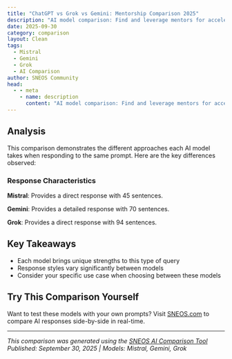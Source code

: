 ```yaml
---
title: "ChatGPT vs Grok vs Gemini: Mentorship Comparison 2025"
description: "AI model comparison: Find and leverage mentors for accelerated career growth..."
date: 2025-09-30
category: comparison
layout: Clean
tags:
  - Mistral
  - Gemini
  - Grok
  - AI Comparison
author: SNEOS Community
head:
  - - meta
    - name: description
      content: "AI model comparison: Find and leverage mentors for accelerated career growth..."
---
```


<ChatComparison
  title="ChatGPT vs Grok vs Gemini: Mentorship Comparison 2025"
  prompt="Find and leverage mentors for accelerated career growth"
  :responses='{
    "Mistral": "Leveraging mentors can significantly accelerate your career growth. Here are some steps to help you find and effectively utilize mentors:\n\n### Finding Mentors\n\n1. **Identify Potential Mentors:**\n   - **Workplace:** Look for senior colleagues, managers, or leaders within your organization who have the skills and experience you admire.\n   - **Professional Networks:** Attend industry conferences, workshops, and networking events to meet potential mentors.\n   - **Alumni Networks:** Reach out to alumni from your university or previous employers.\n   - **Online Platforms:** Use LinkedIn, professional forums, and online communities to connect with potential mentors.\n\n2. **Research and Prepare:**\n   - **Understand Their Background:** Learn about their career path, achievements, and areas of expertise.\n   - **Define Your Goals:** Be clear about what you hope to achieve through mentorship. This could be skill development, career guidance, or industry insights.\n\n3. **Reach Out:**\n   - **Craft a Personalized Message:** Explain why you admire them and how you believe they can help you. Be specific about your goals and what you hope to learn.\n   - **Request a Meeting:** Ask for a brief meeting or call to discuss your career aspirations and how they might be able to assist.\n\n### Leveraging Mentors\n\n1. **Set Clear Expectations:**\n   - **Define Objectives:** Clearly outline what you hope to achieve through the mentorship. This could be specific skills, career advice, or networking opportunities.\n   - **Establish a Schedule:** Agree on a regular meeting schedule, whether it\u0027s weekly, monthly, or quarterly.\n\n2. **Be Proactive:**\n   - **Prepare for Meetings:** Come to each meeting with a list of questions or topics you want to discuss.\n   - **Follow Through:** Implement the advice and feedback you receive. Show your mentor that you are taking their guidance seriously.\n\n3. **Seek Feedback:**\n   - **Ask for Constructive Criticism:** Be open to receiving feedback on your performance and areas for improvement.\n   - **Reflect on Feedback:** Take time to reflect on the feedback and how you can apply it to your career.\n\n4. **Build a Relationship:**\n   - **Show Appreciation:** Express gratitude for their time and guidance.\n   - **Stay Connected:** Keep your mentor updated on your progress and achievements. This helps maintain a strong relationship.\n\n5. **Expand Your Network:**\n   - **Introductions:** Ask your mentor to introduce you to other professionals in your field.\n   - **Attend Events Together:** If possible, attend industry events or conferences with your mentor to expand your network.\n\n6. **Leverage Their Experience:**\n   - **Learn from Their Mistakes:** Ask about challenges they faced and how they overcame them.\n   - **Seek Industry Insights:** Gain insights into industry trends, best practices, and future opportunities.\n\n### Maintaining the Relationship\n\n1. **Regular Check-ins:**\n   - **Stay in Touch:** Even if you don\u2019t have formal meetings, keep your mentor updated on your progress and any significant developments.\n   - **Seek Continuous Guidance:** As your career evolves, continue to seek their advice on new challenges and opportunities.\n\n2. **Reciprocate:**\n   - **Offer Support:** If there are ways you can help your mentor, such as sharing your own expertise or connections, do so.\n   - **Pay It Forward:** Consider becoming a mentor to others as you progress in your career.\n\n3. **Adapt and Evolve:**\n   - **Be Flexible:** As your career goals change, be open to finding new mentors who can provide the guidance you need at different stages.\n   - **Stay Relevant:** Continuously update your skills and knowledge to stay relevant in your field.\n\nBy following these steps, you can effectively find and leverage mentors to accelerate your career growth.",
    "Gemini": "## Finding and Leveraging Mentors for Accelerated Career Growth\n\nMentorship is a powerful tool for career growth. A good mentor can provide guidance, support, and insights that can help you navigate your career path, develop new skills, and achieve your goals faster. Here\u0027s how to find and leverage mentors effectively:\n\n**1. Define Your Goals and Needs:**\n\n*   **What do you want to achieve?**  Be specific. \u0022Career growth\u0022 is too broad. Are you aiming for a promotion, a career change, better leadership skills, or a specific industry?\n*   **What skills do you need to develop?**  Identify your weaknesses and areas where you need improvement.\n*   **What challenges are you facing?**  Knowing your specific hurdles will help you find a mentor who can offer relevant advice.\n*   **What kind of mentor are you looking for?** Consider their experience, expertise, personality, and communication style.\n\n**Example:**\n\n*   **Goal:** Get promoted to Senior Marketing Manager within the next year.\n*   **Skills to Develop:**  Data analysis, presentation skills, team leadership.\n*   **Challenges:** Presenting marketing strategy proposals to senior leadership.\n*   **Ideal Mentor:**  Someone with experience in marketing leadership, data-driven decision making, and presenting to executives.\n\n**2. Identify Potential Mentors:**\n\n*   **Within your current organization:**\n    *   **Managers and Senior Leaders:**  Seek out individuals who have achieved what you aspire to.\n    *   **Colleagues:**  Look for peers with different skills or experience that can complement your own.\n    *   **Mentorship Programs:**  Many companies offer formal mentorship programs.\n*   **Outside your organization:**\n    *   **Professional Networks:**  LinkedIn, industry associations, alumni groups are great places to connect.\n    *   **Conferences and Events:**  Networking events can lead to valuable connections with potential mentors.\n    *   **Personal Network:**  Talk to friends, family, and former colleagues who might have relevant connections.\n*   **Consider these characteristics when choosing potential mentors:**\n    *   **Experience and Expertise:**  They should have experience in areas where you need guidance.\n    *   **Passion and Enthusiasm:**  They should be genuinely interested in helping you succeed.\n    *   **Strong Communication Skills:**  They should be able to clearly articulate their advice and provide constructive feedback.\n    *   **Trustworthiness and Integrity:**  You should feel comfortable sharing your challenges and aspirations with them.\n\n**3. Reach Out and Make a Connection:**\n\n*   **Craft a compelling introduction:**\n    *   **Be clear and concise:**  Explain who you are and what you\u0027re hoping to achieve.\n    *   **Show genuine interest:**  Research their background and highlight something specific that resonates with you.\n    *   **Explain why you\u0027re seeking their guidance:**  Connect your goals and challenges to their expertise.\n    *   **Suggest a brief meeting:**  Propose a low-pressure initial meeting to explore the possibility of a mentorship relationship.\n*   **Example email:**\n\n    \u0060\u0060\u0060\n    Subject: Seeking Mentorship - [Your Name] - [Your Area of Interest]\n\n    Dear [Mentor\u0027s Name],\n\n    My name is [Your Name] and I\u0027m a Marketing Manager at [Your Company]. I\u0027ve been following your work at [Mentor\u0027s Company/Project] for some time, particularly impressed by [Specific achievement].\n\n    I\u0027m currently aiming to move into a Senior Marketing Manager role within the next year and am focused on developing my data analysis and presentation skills. I understand you have extensive experience in both areas, and I would be incredibly grateful for the opportunity to learn from your insights.\n\n    Would you be open to a brief 30-minute virtual coffee sometime next week to discuss my career aspirations and see if a mentorship relationship might be a good fit?\n\n    Thank you for your time and consideration.\n\n    Sincerely,\n\n    [Your Name]\n    \u0060\u0060\u0060\n\n**4. Establish Clear Expectations and Boundaries:**\n\n*   **Discuss your goals and objectives:**  What do you hope to achieve through the mentorship?\n*   **Define the frequency and duration of meetings:**  How often will you meet, and for how long?\n*   **Establish communication methods:**  Will you primarily communicate through email, phone, or in person?\n*   **Agree on confidentiality:**  Ensure that both parties are comfortable with the level of confidentiality.\n*   **Be respectful of their time:**  Understand that your mentor is likely busy, and be mindful of their availability.\n\n**5. Prepare for and Participate Actively in Mentorship Sessions:**\n\n*   **Come prepared with specific questions and topics:**  Don\u0027t waste your mentor\u0027s time with vague requests for general advice.\n*   **Be an active listener:**  Pay attention to what your mentor is saying, and ask clarifying questions.\n*   **Be open to feedback:**  Don\u0027t be defensive when your mentor offers constructive criticism.\n*   **Take notes:**  Document key takeaways and action items.\n*   **Follow through on your commitments:**  Show your mentor that you value their advice by taking action on their suggestions.\n\n**6. Leverage Your Mentor\u0027s Expertise:**\n\n*   **Seek advice on specific challenges:**  Don\u0027t be afraid to ask for help when you\u0027re facing a difficult situation.\n*   **Get feedback on your work:**  Share your presentations, proposals, or other work products for constructive criticism.\n*   **Practice your skills:**  Ask your mentor to provide opportunities for you to practice your skills in a safe and supportive environment.\n*   **Expand your network:**  Ask your mentor to introduce you to other professionals in their network.\n*   **Gain industry insights:**  Tap into your mentor\u0027s knowledge of industry trends and best practices.\n\n**7. Maintain the Relationship:**\n\n*   **Express gratitude:**  Thank your mentor for their time and guidance.\n*   **Provide updates on your progress:**  Let your mentor know how you\u0027re applying their advice and achieving your goals.\n*   **Offer support in return:**  Look for opportunities to help your mentor in their own career.\n*   **Stay in touch, even after the formal mentorship ends:**  Maintain the connection and continue to learn from your mentor\u0027s experience.\n\n**Key Considerations:**\n\n*   **Mentorship is a two-way street:**  While your mentor is providing guidance, you should also be contributing to the relationship by being proactive, engaged, and respectful.\n*   **It\u0027s okay to have multiple mentors:**  Different mentors can offer different perspectives and expertise.  Consider having mentors for specific skills, career paths, or personal development.\n*   **Don\u0027t be afraid to end a mentorship if it\u0027s not working:**  If the relationship isn\u0027t meeting your needs, it\u0027s okay to gracefully end it and seek out a different mentor.\n*   **Be patient:**  Building a strong mentorship relationship takes time and effort.\n\nBy following these steps, you can find and leverage mentors who can help you accelerate your career growth and achieve your professional goals. Remember to be proactive, engaged, and grateful for the guidance and support you receive. Good luck!\n",
    "Grok": "Finding and leveraging mentors can be a game-changer for accelerated career growth. Mentors provide guidance, share valuable insights, open doors to opportunities, and help you navigate challenges with their experience. Below is a step-by-step guide to finding and effectively leveraging mentors for your career:\n\n---\n\n### **1. Understand the Role of a Mentor**\nBefore seeking a mentor, clarify what you\u2019re looking for. A mentor is typically someone with more experience who can:\n- Offer advice on career decisions.\n- Share industry knowledge and skills.\n- Provide feedback on your performance.\n- Help you build a professional network.\n- Serve as a sounding board for ideas and challenges.\n\nAsk yourself:\n- What specific areas do I need guidance on (e.g., leadership, technical skills, career transitions)?\n- Am I looking for long-term guidance or short-term support for a specific goal?\n\n---\n\n### **2. Identify Potential Mentors**\nLook for individuals who align with your career goals and values. Potential mentors can be found in various places:\n- **Within Your Current Workplace**: Look for senior colleagues, managers, or leaders who exhibit skills or qualities you admire.\n- **Professional Networks**: Attend industry conferences, workshops, or networking events to meet experienced professionals.\n- **Online Platforms**: Use platforms like LinkedIn to identify and connect with leaders in your field. Join industry-specific groups or forums.\n- **Alumni Networks**: Reach out to alumni from your school or university who are in roles or industries you aspire to join.\n- **Personal Network**: Consider family, friends, or acquaintances who might know someone in your desired field.\n- **Formal Mentorship Programs**: Some companies or professional organizations offer structured mentorship programs\u2014check if you can apply.\n\n**Qualities to Look for in a Mentor**:\n- Relevant experience and success in your desired field.\n- Good communication and listening skills.\n- Willingness to invest time in helping you grow.\n- A personality or approach that resonates with you.\n\n---\n\n### **3. Build a Connection**\nOnce you identify potential mentors, focus on building a genuine relationship before directly asking for mentorship. People are more likely to help if they feel a personal connection.\n- **Start Small**: Engage with them casually via email, social media, or at events. For example, on LinkedIn, comment on their posts or send a thoughtful message about their work.\n- **Show Genuine Interest**: Ask for advice on a specific topic or share how their work has inspired you. For instance, \u201CI admired your recent project on X. Could I ask for your advice on how to approach something similar?\u201D\n- **Be Respectful of Their Time**: Keep initial interactions brief. If they respond positively, gradually build the relationship.\n- **Attend Events or Talks**: If they\u2019re speaking at an event or hosting a webinar, attend and introduce yourself afterward.\n\n---\n\n### **4. Formally Request Mentorship**\nOnce you\u2019ve established a rapport, make a clear and thoughtful request for mentorship.\n- **Be Specific**: Explain why you\u2019re seeking their guidance and what you hope to gain. For example, \u201CI\u2019m looking to grow my skills in project management, and I believe your experience could provide valuable insights.\u201D\n- **Clarify Expectations**: Suggest a structure, such as meeting once a month for 30 minutes or having occasional email check-ins.\n- **Show Commitment**: Highlight that you\u2019re willing to put in the effort to act on their advice and respect their time.\n- **Accept a No Gracefully**: Not everyone will have the time or capacity to mentor you. If they decline, thank them for considering and ask if they can recommend someone else.\n\nExample Request:\n\u201CHi [Name], I\u2019ve really appreciated the insights you\u2019ve shared about [specific topic]. I\u2019m working on [your goal], and I believe your experience could help me navigate this path. Would you be open to a quick chat once a month to provide guidance? I\u2019d be happy to work around your schedule.\u201D\n\n---\n\n### **5. Leverage the Mentorship for Career Growth**\nOnce you have a mentor, make the most of the relationship to accelerate your career.\n- **Set Clear Goals**: Discuss what you want to achieve (e.g., a promotion, new skills, industry knowledge) and revisit these goals regularly.\n- **Be Prepared for Meetings**: Come with specific questions or topics to discuss. For example, \u201CI\u2019m facing this challenge at work\u2014how would you approach it?\u201D\n- **Act on Their Advice**: Show that you value their input by implementing their suggestions and updating them on your progress.\n- **Seek Feedback**: Ask for constructive criticism on your work, behavior, or career strategy to identify blind spots.\n- **Expand Your Network**: Ask your mentor to introduce you to other professionals or recommend opportunities like projects, events, or job openings.\n- **Be Reciprocal**: While mentors often give more, find ways to add value to them. Share relevant articles, offer to assist with a small task, or express gratitude for their support.\n\n---\n\n### **6. Maintain and Nurture the Relationship**\nMentorship is a long-term relationship that requires effort from both sides.\n- **Respect Their Time**: Stick to agreed schedules, keep meetings concise, and follow up only when necessary.\n- **Provide Updates**: Share your progress, successes, and challenges to keep them engaged in your journey.\n- **Express Gratitude**: Regularly thank them for their time and advice, whether through a heartfelt message or a small gesture like a thank-you note.\n- **Adapt as Needed**: As your career evolves, your mentorship needs may change. Discuss how the relationship can adjust over time.\n\n---\n\n### **7. Diversify Your Mentors**\nDon\u2019t limit yourself to one mentor. Different mentors can provide unique perspectives and support for various aspects of your career:\n- **Career Mentor**: Helps with long-term career planning and growth.\n- **Skill-Specific Mentor**: Guides you in mastering a particular skill or tool.\n- **Industry Mentor**: Offers insights into trends and opportunities in your field.\n- **Peer Mentor**: A colleague at a similar level who can provide mutual support and accountability.\n\n---\n\n### **8. Avoid Common Pitfalls**\n- **Don\u2019t Be Overly Demanding**: Avoid asking for too much time or expecting them to solve your problems.\n- **Don\u2019t Ignore Boundaries**: Respect their availability and personal limits.\n- **Don\u2019t Take Feedback Personally**: Use criticism as a learning opportunity rather than a setback.\n- **Don\u2019t Be Passive**: Take initiative in the relationship\u2014mentors are there to guide, not to do the work for you.\n\n---\n\n### **9. Track and Reflect on Progress**\nPeriodically assess how the mentorship is impacting your career growth.\n- Are you achieving the goals you set with your mentor?\n- Have you gained new skills, opportunities, or confidence?\n- Is the relationship still mutually beneficial, or do you need to pivot to a different mentor or focus?\n\nReflect on these questions every 6-12 months to ensure the mentorship remains effective.\n\n---\n\n### **10. Pay It Forward**\nAs you grow in your career, become a mentor to others. Sharing your knowledge and experiences not only helps others but also reinforces your learning and builds your reputation as a leader.\n\n---\n\n### **Additional Tips for Accelerated Growth**\n- **Be Proactive**: Don\u2019t wait for a mentor to find you\u2014seek them out and show initiative.\n- **Stay Curious**: Ask thoughtful questions and show a genuine desire to learn.\n- **Document Learnings**: Keep a journal or notes from mentorship discussions to track advice and actionable steps.\n- **Combine with Other Resources**: Use mentorship alongside online courses, books, and professional communities for well-rounded growth.\n\n---\n\nBy finding the right mentors and actively leveraging their guidance, you can gain a competitive edge, avoid common pitfalls, and fast-track your career. Start small, build genuine relationships, and commit to continuous growth\u2014your efforts will pay off over time."
  }'
  published-date="13:27"
/>

## Analysis

This comparison demonstrates the different approaches each AI model takes when responding to the same prompt. Here are the key differences observed:

### Response Characteristics

**Mistral**: Provides a direct response with 45 sentences. 

**Gemini**: Provides a detailed response with 70 sentences. 

**Grok**: Provides a direct response with 94 sentences. 

## Key Takeaways

- Each model brings unique strengths to this type of query
- Response styles vary significantly between models
- Consider your specific use case when choosing between these models

## Try This Comparison Yourself

Want to test these models with your own prompts? Visit [SNEOS.com](https://sneos.com) to compare AI responses side-by-side in real-time.

---

*This comparison was generated using the [SNEOS AI Comparison Tool](https://sneos.com)*
*Published: September 30, 2025 | Models: Mistral, Gemini, Grok*
